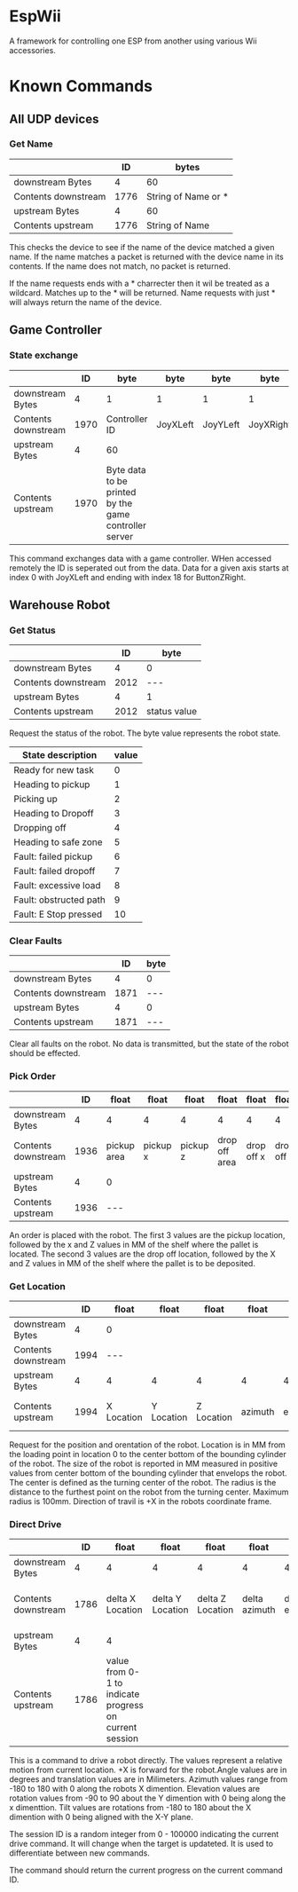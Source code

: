 # EspWii
A framework for controlling one ESP from another using various Wii accessories. 

# Known Commands

## All UDP devices

### Get Name 
| |ID | bytes |
|--- |--- | --- |
| downstream  Bytes |4 | 60 |
| Contents downstream |1776 | String of Name or \* |
| upstream  Bytes |4 | 60 |
| Contents upstream |1776 | String of Name|

This checks the device to see if the name of the device matched a given name. If the name matches a packet is returned with the device name in its contents. If the name does not match, no packet is returned. 

If the name requests ends with a \* charrecter then it wil be treated as a wildcard. Matches up to the \* will be returned. Name requests with just \* will always return the name of the device. 

## Game Controller
### State exchange

| |ID | byte |byte |byte |byte |byte |byte |byte |byte |byte |byte |byte |byte |byte |byte |byte |byte |byte |byte |byte |byte |
|--- |--- | --- |--- | --- |--- | --- | --- | --- |--- | --- |--- | --- | --- | --- |--- | --- |--- | --- | --- |--- |--- |
| downstream Bytes |4 | 1 | 1 | 1 | 1 | 1 | 1 |1 | 1 | 1 | 1 | 1 | 1 |1 | 1 | 1 | 1 | 1 | 1 |1|1|
| Contents downstream |1970 | Controller ID| JoyXLeft | JoyYLeft | JoyXRight | JoyYRight | TriggerLeft | TriggerRight |PadRight/PadLeft| PadDown/PadUp |--- |--- |ButtonX|ButtonY|ButtonA|ButtonB|ButtonMinus/getButtonPlus|ButtonHome|---|ButtonZLeft|ButtonZRight|
| upstream Bytes |4 | 60 |
| Contents upstream |1970 | Byte data to be printed by the game controller server|

This command exchanges data with a game controller. WHen accessed remotely the ID is seperated out from the data. Data for a given axis starts at index 0 with JoyXLeft and ending with index 18 for ButtonZRight.

## Warehouse Robot

### Get Status
| |ID | byte |
|--- |--- | --- |
| downstream Bytes |4 | 0 |
| Contents downstream |2012 | --- |
| upstream Bytes |4 | 1 |
| Contents upstream |2012 | status value|

Request the status of the robot. The byte value represents the robot state.

| State description | value |
|--- |--- |
| Ready for new task | 0 |
| Heading to pickup | 1 |
| Picking up | 2 |
| Heading to Dropoff | 3 |
| Dropping off | 4 |
| Heading to safe zone| 5 |
| Fault: failed pickup| 6 |
| Fault: failed dropoff| 7 |
| Fault: excessive load| 8 |
| Fault: obstructed path| 9 |
| Fault: E Stop pressed | 10 |

### Clear Faults 

| |ID | byte |
|--- |--- | --- |
| downstream Bytes |4 | 0 |
| Contents downstream |1871 | --- |
| upstream Bytes |4 | 0 |
| Contents upstream |1871 | ---|

Clear all faults on the robot. No data is transmitted, but the state of the robot should be effected. 

### Pick Order

| |ID | float |float |float |float |float |float |
|--- |--- | --- |--- | --- |--- | --- | --- |
| downstream Bytes |4 | 4 | 4 | 4 | 4 | 4 | 4 |
| Contents downstream |1936 | pickup area | pickup x | pickup z | drop off area | drop off  x | drop off  z |
| upstream Bytes |4 | 0 |
| Contents upstream |1936 | ---|

An order is placed with the robot. The first 3 values are the pickup location, followed by the x and Z values in MM of the shelf where the pallet is located. The second 3 values are the drop off location, followed by the X and Z values in MM of the shelf where the pallet is to be deposited. 

### Get Location 
| |ID | float |float |float |float |float |float |float |float |
|--- |--- | --- |--- | --- |--- | --- | --- |--- | --- | 
| downstream Bytes |4 | 0 |
| Contents downstream |1994 | --- |
| upstream Bytes |4 | 4 | 4 | 4 | 4 | 4 | 4 |4 | 4 |
| Contents upstream |1994 | X Location | Y Location | Z Location | azimuth | elevation | tilt | bounding cylinder radius | bounding cylinder height | 

Request for the position and orentation of the robot. Location is in MM from the loading point in location 0 to the center bottom of the bounding cylinder of the robot. The size of the robot is reported in MM measured in positive values from center bottom of the bounding cylinder that envelops the robot. The center is defined as the turning center of the robot. The radius is the distance to the furthest point on the robot from the turning center. Maximum radius is 100mm. Direction of travil is +X in the robots coordinate frame.

### Direct Drive
| |ID | float |float |float |float |float |float |float |float |
|--- |--- | --- |--- | --- |--- | --- | --- |--- |--- |
| downstream Bytes |4 | 4 | 4 | 4 | 4 | 4 | 4 |4 |4 |
| Contents downstream |1786  | delta X Location | delta Y Location |delta  Z Location | delta azimuth | delta elevation | delta tilt | # Miliseconds this update should take | Session ID|
| upstream Bytes |4 | 4 |
| Contents upstream |1786  | value from 0-1 to indicate progress on current session  |

This is a command to drive a robot directly. The values represent a relative motion from current location. +X is forward for the robot.Angle values are in degrees and translation values are in Milimeters.  Azimuth values range from -180 to 180 with 0 along the robots X dimention. Elevation values are rotation values from -90 to 90 about the Y dimention with 0 being along the x dimenttion. Tilt values are rotations from -180 to 180 about the X dimention with 0 being aligned with the X-Y plane. 

The session ID is a random integer from 0 - 100000 indicating the current drive command. It will change when the target is updateted. It is used to differentiate between new commands. 

The command should return the current progress on the current command ID. 
